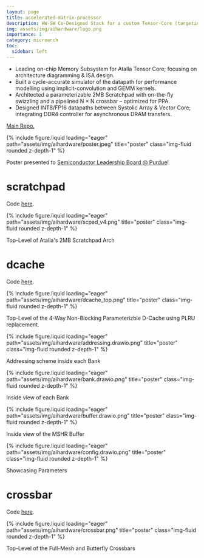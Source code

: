 ```yaml
---
layout: page
title: accelerated-matrix-processor
description: HW-SW Co-Designed Stack for a custom Tensor-Core (targeting TSMC 70nm)
img: assets/img/aihardware/logo.png
importance: 1
category: microarch 
toc:
  sidebar: left
---
```


* Leading on-chip Memory Subsystem for Atalla Tensor Core; focusing on architecture diagramming & ISA design.
* Built a cycle-accurate simulator of the datapath for performance modelling using implicit-convolution and GEMM kernels.
* Architected a parameterizable 2MB Scratchpad with on-the-fly swizzling and a pipelined N × N crossbar – optimized for PPA.
* Designed INT8/FP16 datapaths between Systolic Array & Vector Core; integrating DDR4 controller for asynchronous DRAM transfers.

[Main Repo.](https://github.com/Purdue-SoCET/atalla/tree/main) 

{% include figure.liquid loading="eager" path="assets/img/aihardware/poster.jpeg" title="poster" class="img-fluid rounded z-depth-1" %}
<div class="caption">
    Poster presented to <a href="https://www.linkedin.com/posts/sooraj-chetput_had-a-great-time-presenting-our-ai-hardware-activity-7386455236107923457-dO3a?utm_source=share&utm_medium=member_desktop&rcm=ACoAADOuZO8BODWk4jW2vzRR5RkkFkgH3DoNecE">Semiconductor Leadership Board @ Purdue</a>!
</div>


# scratchpad 

Code [here](https://github.com/Purdue-SoCET/atalla/tree/main/rtl/modules/memory/scratchpad).

{% include figure.liquid loading="eager" path="assets/img/aihardware/scpad_v4.png" title="poster" class="img-fluid rounded z-depth-1" %}
<div class="caption">
    Top-Level of Atalla's 2MB Scratchpad Arch
</div>

# dcache

Code [here](https://github.com/Purdue-SoCET/atalla/tree/main/rtl/modules/memory/caches).

{% include figure.liquid loading="eager" path="assets/img/aihardware/dcache_top.png" title="poster" class="img-fluid rounded z-depth-1" %}
<div class="caption">
    Top-Level of the 4-Way Non-Blocking Parameterizble D-Cache using PLRU replacement. 
</div>

{% include figure.liquid loading="eager" path="assets/img/aihardware/addressing.drawio.png" title="poster" class="img-fluid rounded z-depth-1" %}
<div class="caption">
    Addressing scheme inside each Bank 
</div>

{% include figure.liquid loading="eager" path="assets/img/aihardware/bank.drawio.png" title="poster" class="img-fluid rounded z-depth-1" %}
<div class="caption">
    Inside view of each Bank
</div>

{% include figure.liquid loading="eager" path="assets/img/aihardware/buffer.drawio.png" title="poster" class="img-fluid rounded z-depth-1" %}
<div class="caption">
    Inside view of the MSHR Buffer
</div>

{% include figure.liquid loading="eager" path="assets/img/aihardware/config.drawio.png" title="poster" class="img-fluid rounded z-depth-1" %}
<div class="caption">
    Showcasing Parameters 
</div>



# crossbar 

Code [here](https://github.com/Purdue-SoCET/atalla/tree/main/rtl/modules/common/xbar).

{% include figure.liquid loading="eager" path="assets/img/aihardware/crossbar.png" title="poster" class="img-fluid rounded z-depth-1" %}
<div class="caption">
    Top-Level of the Full-Mesh and Butterfly Crossbars 
</div>

